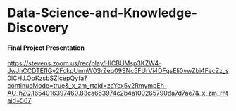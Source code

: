 # Data-Science-and-Knowledge-Discovery

#### Final Project Presentation
https://stevens.zoom.us/rec/play/HlCBUMsp3KZW4-JwJnCCDTEfIGy2FckpUnmW0SrZeq09SNc5FUrVi4DFgsEli0vwZbi4FecZz_s0lCHJ.OoKzsbSZIcepQyfa?continueMode=true&_x_zm_rtaid=zaYcx5v2RmympEh-AU_hZQ.1654016397460.83ca653974c2b4a100265790da7d7ae7&_x_zm_rhtaid=567
